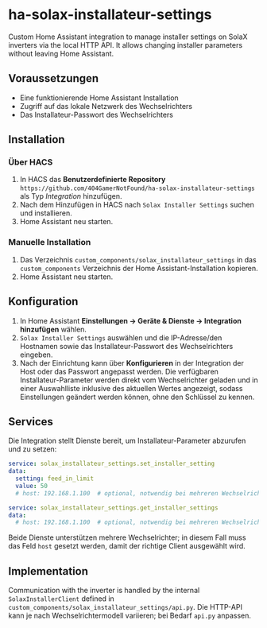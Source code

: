 # ha-solax-installateur-settings

Custom Home Assistant integration to manage installer settings on SolaX inverters via the local HTTP API. It allows changing installer parameters without leaving Home Assistant.

## Voraussetzungen

- Eine funktionierende Home Assistant Installation
- Zugriff auf das lokale Netzwerk des Wechselrichters
- Das Installateur-Passwort des Wechselrichters

## Installation

### Über HACS

1. In HACS das **Benutzerdefinierte Repository** `https://github.com/404GamerNotFound/ha-solax-installateur-settings` als Typ *Integration* hinzufügen.
2. Nach dem Hinzufügen in HACS nach `Solax Installer Settings` suchen und installieren.
3. Home Assistant neu starten.

### Manuelle Installation

1. Das Verzeichnis `custom_components/solax_installateur_settings` in das `custom_components` Verzeichnis der Home Assistant-Installation kopieren.
2. Home Assistant neu starten.

## Konfiguration

1. In Home Assistant **Einstellungen → Geräte & Dienste → Integration hinzufügen** wählen.
2. `Solax Installer Settings` auswählen und die IP-Adresse/den Hostnamen sowie das Installateur-Passwort des Wechselrichters eingeben.
3. Nach der Einrichtung kann über **Konfigurieren** in der Integration der Host oder das Passwort angepasst werden. Die verfügbaren Installateur-Parameter werden direkt vom Wechselrichter geladen und in einer Auswahlliste inklusive des aktuellen Wertes angezeigt, sodass Einstellungen geändert werden können, ohne den Schlüssel zu kennen.

## Services

Die Integration stellt Dienste bereit, um Installateur-Parameter abzurufen und zu setzen:

```yaml
service: solax_installateur_settings.set_installer_setting
data:
  setting: feed_in_limit
  value: 50
  # host: 192.168.1.100  # optional, notwendig bei mehreren Wechselrichtern
```

```yaml
service: solax_installateur_settings.get_installer_settings
data:
  # host: 192.168.1.100  # optional, notwendig bei mehreren Wechselrichtern
```

Beide Dienste unterstützen mehrere Wechselrichter; in diesem Fall muss das Feld `host` gesetzt werden, damit der richtige Client ausgewählt wird.

## Implementation

Communication with the inverter is handled by the internal `SolaxInstallerClient` defined in `custom_components/solax_installateur_settings/api.py`. Die HTTP-API kann je nach Wechselrichtermodell variieren; bei Bedarf `api.py` anpassen.
